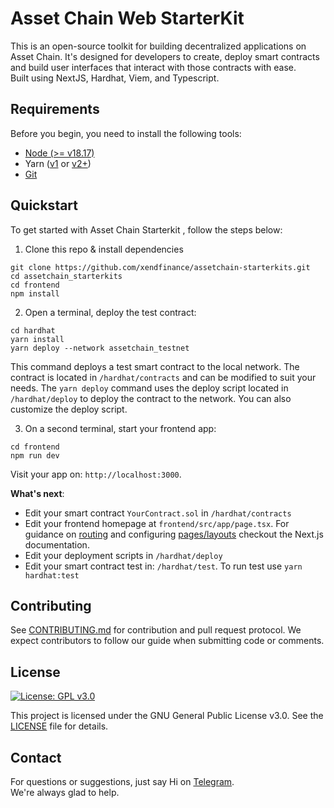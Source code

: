# Asset Chain Web StarterKit

This is an open-source toolkit for building decentralized applications on Asset Chain. It's designed for developers to create, deploy smart contracts and build user interfaces that interact with those contracts with ease.<br/>
Built using NextJS, Hardhat, Viem, and Typescript.

## Requirements

Before you begin, you need to install the following tools:

- [Node (>= v18.17)](https://nodejs.org/en/download/)
- Yarn ([v1](https://classic.yarnpkg.com/en/docs/install/) or [v2+](https://yarnpkg.com/getting-started/install))
- [Git](https://git-scm.com/downloads)

## Quickstart

To get started with Asset Chain Starterkit , follow the steps below:

1. Clone this repo & install dependencies

```
git clone https://github.com/xendfinance/assetchain-starterkits.git
cd assetchain_starterkits
cd frontend 
npm install
```

2. Open a terminal, deploy the test contract:

```
cd hardhat
yarn install
yarn deploy --network assetchain_testnet
```

This command deploys a test smart contract to the local network. The contract is located in `/hardhat/contracts` and can be modified to suit your needs. The `yarn deploy` command uses the deploy script located in `/hardhat/deploy` to deploy the contract to the network. You can also customize the deploy script.

3. On a second terminal, start your frontend app:

```
cd frontend
npm run dev
```

Visit your app on: `http://localhost:3000`.

**What's next**:

- Edit your smart contract `YourContract.sol` in `/hardhat/contracts`
- Edit your frontend homepage at `frontend/src/app/page.tsx`. For guidance on [routing](https://nextjs.org/docs/app/building-your-application/routing/defining-routes) and configuring [pages/layouts](https://nextjs.org/docs/app/building-your-application/routing/pages-and-layouts) checkout the Next.js documentation.
- Edit your deployment scripts in `/hardhat/deploy`
- Edit your smart contract test in: `/hardhat/test`. To run test use `yarn hardhat:test`


## Contributing

See [CONTRIBUTING.md](https://github.com/xendfinance/nodesale/CONTRIBUTING.md) for contribution and pull request protocol. We expect contributors to follow our guide when submitting code or comments.

## License

[![License: GPL v3.0](https://img.shields.io/badge/License-GPL%20v3-blue.svg)](https://www.gnu.org/licenses/gpl-3.0)

This project is licensed under the GNU General Public License v3.0. See the [LICENSE](LICENSE) file for details.

## Contact

For questions or suggestions, just say Hi on [Telegram](https://t.me/xendfinancedevs).<br/>
We're always glad to help.
